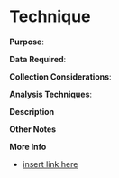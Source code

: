 # Technique

**Purpose**: 

**Data Required**: 

**Collection Considerations**: 

**Analysis Techniques**: 

**Description**

**Other Notes**

**More Info**

- [insert link here]()
